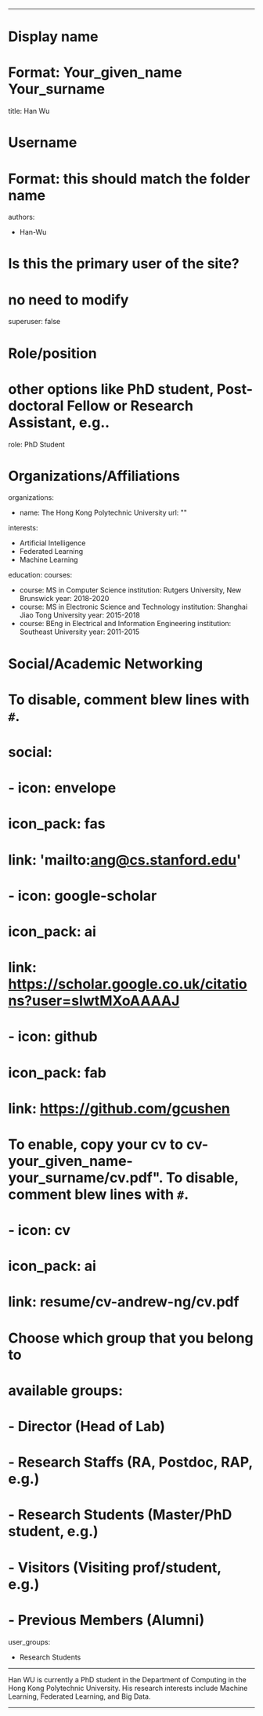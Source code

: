 
---
# Display name
# Format: Your_given_name Your_surname 
title: Han Wu

# Username
# Format: this should match the folder name
authors:
- Han-Wu

# Is this the primary user of the site?
# no need to modify 
superuser: false

# Role/position
# other options like PhD student, Post-doctoral Fellow or Research Assistant, e.g..
role: PhD Student

# Organizations/Affiliations
organizations:
- name: The Hong Kong Polytechnic University
  url: ""

interests:
- Artificial Intelligence
- Federated Learning
- Machine Learning

education:
  courses:
  - course: MS in Computer Science
    institution: Rutgers University, New Brunswick
    year: 2018-2020
  - course: MS in Electronic Science and Technology
    institution: Shanghai Jiao Tong University
    year: 2015-2018
  - course: BEng in Electrical and Information Engineering
    institution: Southeast University
    year: 2011-2015

# Social/Academic Networking
# To disable, comment blew lines with `#`.
# social:
# - icon: envelope
  # icon_pack: fas
  # link: 'mailto:ang@cs.stanford.edu'
# - icon: google-scholar
  # icon_pack: ai
  # link: https://scholar.google.co.uk/citations?user=sIwtMXoAAAAJ
# - icon: github
  # icon_pack: fab
  # link: https://github.com/gcushen

# To enable, copy your cv to cv-your_given_name-your_surname/cv.pdf". To disable, comment blew lines with `#`.
# - icon: cv
  # icon_pack: ai
  # link: resume/cv-andrew-ng/cv.pdf

# Choose which group that you belong to
#  available groups:
#  - Director (Head of Lab)
#  - Research Staffs (RA, Postdoc, RAP, e.g.)
#  - Research Students (Master/PhD student, e.g.)
#  - Visitors (Visiting prof/student, e.g.)
#  - Previous Members (Alumni)
user_groups:
- Research Students
---

Han WU is currently a PhD student in the Department of Computing in the Hong Kong Polytechnic University. His research interests include Machine Learning, Federated Learning, and Big Data.

---
